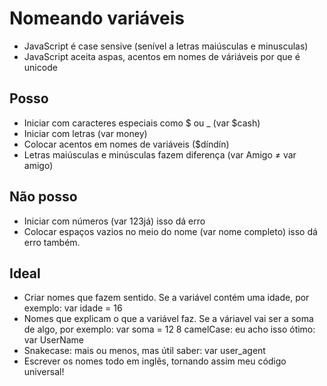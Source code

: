 # Nomeando variáveis

* JavaScript é case sensive (senível a letras maiúsculas e minusculas)
* JavaScript aceita aspas, acentos em nomes de váriáveis por que é unicode

## Posso

* Iniciar com caracteres especiais como $ ou _ (var $cash)
* Iniciar com letras (var money)
* Colocar acentos em nomes de variáveis ($díndín)
* Letras maiúsculas e minúsculas fazem diferença (var Amigo ≠ var amigo)

## Não posso

* Iniciar com números (var 123já) isso dá erro
* Colocar espaços vazios no meio do nome (var nome completo) isso dá erro também.

## Ideal

* Criar nomes que fazem sentido. Se a variável contém uma idade, por exemplo: var idade = 16
* Nomes que explicam o que a variável faz. Se a váriavel vai ser a soma de algo, por exemplo: var soma = 12
8 camelCase: eu acho isso ótimo: var UserName
* Snakecase: mais ou menos, mas útil saber: var user_agent
* Escrever os nomes todo em inglês, tornando assim meu código universal!
